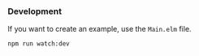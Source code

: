 ### Development

If you want to create an example, use the `Main.elm` file.

```bash
npm run watch:dev
```
